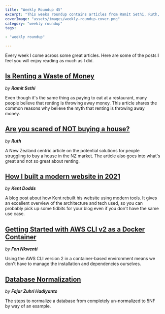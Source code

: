 ```yaml
---
title: "Weekly Roundup 45"
excerpt: "This weeks roundup contains articles from Ramit Sethi, Ruth, Kent Dodds, Fon Nkwenti and Fajar Zuhri Hadiyanto"
coverImage: "assets/images/weekly-roundup-cover.png"
category: "weekly roundup"
tags:

- "weekly roundup"

---
```


<!-- markdownlint-disable no-duplicate-header -->

Every week I come across some great articles. Here are some of the posts I feel you will enjoy reading as much as I did.

## [Is Renting a Waste of Money](https://www.iwillteachyoutoberich.com/blog/renting-is-not-a-waste/)

_by **Ramit Sethi**_

Even though it's the same thing as paying to eat at a restaurant, many people believe that renting is throwing away money. This article shares the common reasons why believe the myth that renting is throwing away money.

## [Are you scared of NOT buying a house?](https://www.thehappysaver.com/blog/are-you-scared-of-not-buying-a-house)

_by **Ruth**_

A New Zealand centric article on the potential solutions for people struggling to buy a house in the NZ market. The article also goes into what's great and not so great about renting.

## [How I built a modern website in 2021](https://kentcdodds.com/blog/how-i-built-a-modern-website-in-2021)

_by **Kent Dodds**_

A blog post about how Kent rebuilt his website using modern tools. It gives an excellent overview of the architecture and tech used, so you can probably pick up some tidbits for your blog even if you don't have the same use case.

## [Getting Started with AWS CLI v2 as a Docker Container](https://dev.to/aws-builders/getting-started-with-aws-cli-v2-as-a-docker-container-j23)

_by **Fon Nkwenti**_

Using the AWS CLI version 2 in a container-based environment means we don't have to manage the installation and dependencies ourselves.

## [Database Normalization](https://dev.to/fajarzuhrihadiyanto/database-normalization-jil)

_by **Fajar Zuhri Hadiyanto**_

The steps to normalize a database from completely un-normalized to 5NF by way of an example.
